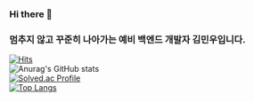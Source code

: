### Hi there 👋 <br/>
### 멈추지 않고 꾸준히 나아가는 예비 백엔드 개발자 김민우입니다. <br/>
[![Hits](https://hits.seeyoufarm.com/api/count/incr/badge.svg?url=https%3A%2F%2Fgithub.com%2Fkmw10693&count_bg=%2379C83D&title_bg=%23555555&icon=&icon_color=%23E7E7E7&title=hits&edge_flat=false)](https://hits.seeyoufarm.com)<br/>
![Anurag's GitHub stats](https://github-readme-stats.vercel.app/api?username=kmw10693&show_icons=true&theme=default)<br/>
[![Solved.ac Profile](http://mazassumnida.wtf/api/v2/generate_badge?boj=kmw10693)](https://solved.ac/kmw10693/)<br/>
[![Top Langs](https://github-readme-stats.vercel.app/api/top-langs/?username=kmw10693&layout=compact)](https://github.com/anuraghazra/github-readme-stats)



<!--
**kmw10693/kmw10693** is a ✨ _special_ ✨ repository because its `README.md` (this file) appears on your GitHub profile.

Here are some ideas to get you started:

- 🔭 I’m currently working on ...
- 🌱 I’m currently learning ...
- 👯 I’m looking to collaborate on ...
- 🤔 I’m looking for help with ...
- 💬 Ask me about ...
- 📫 How to reach me: ...
- 😄 Pronouns: ...
- ⚡ Fun fact: ...
-->

